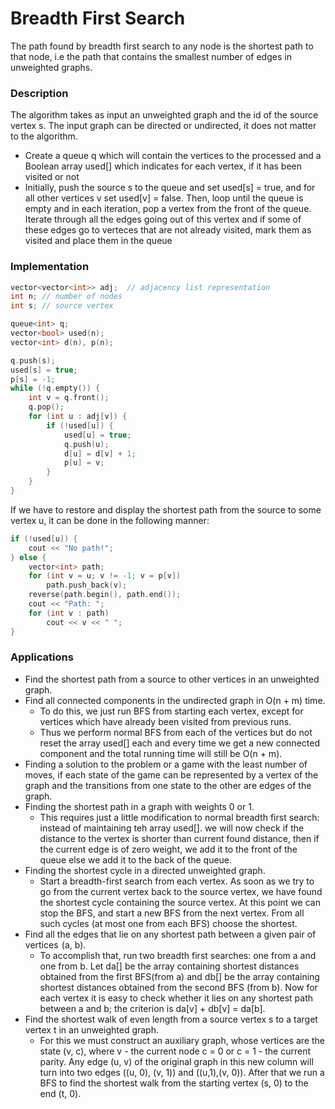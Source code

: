 # Breadth First Search

The path found by breadth first search to any node is the shortest path to that node, i.e the path that contains the smallest number of edges in unweighted graphs.

### Description

The algorithm takes as input an unweighted graph and the id of the source vertex s. The input graph can be directed or undirected, it does not matter to the algorithm.

* Create a queue q which will contain the vertices to the processed and a Boolean array used\[] which indicates for each vertex, if it has been visited or not
* Initially, push the source s to the queue and set used\[s] = true, and for all other vertices v set used\[v] = false. Then, loop until the queue is empty and in each iteration, pop a vertex from the front of the queue. Iterate through all the edges going out of this vertex and if some of these edges go to verteces that are not already visited, mark them as visited and place them in the queue

### Implementation

```cpp
vector<vector<int>> adj;  // adjacency list representation
int n; // number of nodes
int s; // source vertex

queue<int> q;
vector<bool> used(n);
vector<int> d(n), p(n);

q.push(s);
used[s] = true;
p[s] = -1;
while (!q.empty()) {
    int v = q.front();
    q.pop();
    for (int u : adj[v]) {
        if (!used[u]) {
            used[u] = true;
            q.push(u);
            d[u] = d[v] + 1;
            p[u] = v;
        }
    }
}
```

If we have to restore and display the shortest path from the source to some vertex u, it can be done in the following manner:

```cpp
if (!used[u]) {
    cout << "No path!";
} else {
    vector<int> path;
    for (int v = u; v != -1; v = p[v])
        path.push_back(v);
    reverse(path.begin(), path.end());
    cout << "Path: ";
    for (int v : path)
        cout << v << " ";
}
```

### Applications

* Find the shortest path from a source to other vertices in an unweighted graph.
* Find all connected components in the undirected graph in O(n + m) time.
  * To do this, we just run BFS from starting each vertex, except for vertices which have already been visited from previous runs.
  * Thus we perform normal BFS from each of the vertices but do not reset the array used\[] each and every time we get a new connected component and the total running time will still be O(n + m).
* Finding a solution to the problem or a game with the least number of moves, if each state of the game can be represented by a vertex of the graph and the transitions from one state to the other are edges of the graph.
* Finding the shortest path in a graph with weights 0 or 1.
  * This requires just a little modification to normal breadth first search: instead of maintaining teh array used\[]. we will now check if the distance to the vertex is shorter than current found distance, then if the current edge is of zero weight, we add it to the front of the queue else we add it to the back of the queue.
* Finding the shortest cycle in a directed unweighted graph.
  * Start a breadth-first search from each vertex. As soon as we try to go from the current vertex back to the source vertex, we have found the shortest cycle containing the source vertex. At this point we can stop the BFS, and start a new BFS from the next vertex. From all such cycles (at most one from each BFS) choose the shortest.
* Find all the edges that lie on any shortest path between a given pair of vertices  (a, b).
  * To accomplish that, run two breadth first searches: one from a and one from b. Let da\[] be the array containing shortest distances obtained from the first BFS(from a) and db\[] be the array containing shortest distances obtained from the second BFS (from b). Now for each vertex it is easy to check whether it lies on any shortest path between a and b; the criterion is da\[v] + db\[v] = da\[b].
* Find the shortest walk of even length from a source vertex s to a target vertex t in an unweighted graph.
  * For this we must construct an auxiliary graph, whose vertices are the state (v, c), where v - the current node c = 0 or c = 1 - the current parity. Any edge (u, v) of the original graph in this new column will turn into two edges ((u, 0), (v, 1)) and ((u,1),(v, 0)). After that we run a BFS to find the shortest walk from the starting vertex (s, 0) to the end (t, 0).
